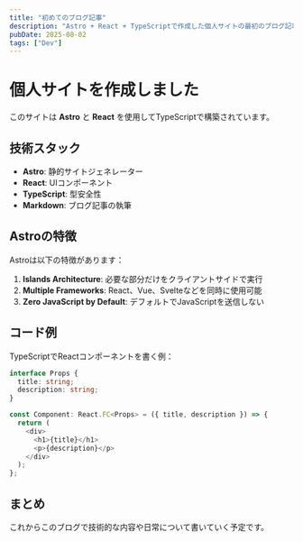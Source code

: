 ```yaml
---
title: "初めてのブログ記事"
description: "Astro + React + TypeScriptで作成した個人サイトの最初のブログ記事です。"
pubDate: 2025-08-02
tags: ["Dev"]
---
```


# 個人サイトを作成しました

このサイトは **Astro** と **React** を使用してTypeScriptで構築されています。

## 技術スタック

- **Astro**: 静的サイトジェネレーター
- **React**: UIコンポーネント
- **TypeScript**: 型安全性
- **Markdown**: ブログ記事の執筆

## Astroの特徴

Astroは以下の特徴があります：

1. **Islands Architecture**: 必要な部分だけをクライアントサイドで実行
2. **Multiple Frameworks**: React、Vue、Svelteなどを同時に使用可能
3. **Zero JavaScript by Default**: デフォルトでJavaScriptを送信しない

## コード例

TypeScriptでReactコンポーネントを書く例：

```typescript
interface Props {
  title: string;
  description: string;
}

const Component: React.FC<Props> = ({ title, description }) => {
  return (
    <div>
      <h1>{title}</h1>
      <p>{description}</p>
    </div>
  );
};
```

## まとめ

これからこのブログで技術的な内容や日常について書いていく予定です。